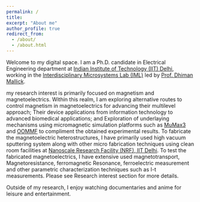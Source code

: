 ```yaml
---
permalink: /
title: 
excerpt: "About me"
author_profile: true
redirect_from: 
  - /about/
  - /about.html
---
```


Welcome to my digital space. I am a Ph.D. candidate in Electrical Engineering department at [Indian Institute of Technology (IIT) Delhi](https://www.iitd.ac.in/), working in the [Interdisciplinary Microsystems Lab (IML)](https://sites.google.com/site/dhimanmallick) led by [Prof. Dhiman Mallick](https://ee.iitd.ac.in/faculty-profile/49).

my research interest is primarily focused on magnetism and magnetoelectrics. Within this realm, I am exploring alternative routes to control magnetism in magnetoelectrics for advancing their multilevel approach; Their device applications from information technology to advanced biomedical applications; and Exploration of underlaying mechanisms using micromagnetic simulation platforms such as [MuMax3](https://mumax.github.io/) and [OOMMF](https://math.nist.gov/oommf/software.html) to compliment the obtained experimental results. To fabricate the magnetoelectric heterostructures, I have primarily used high vacuum sputtering system along with other micro fabrication techniques using clean room facilities at [Nanoscale Research Facility (NRF), IIT Delhi](https://nano.iitd.ac.in/). To test the fabricated magnetoelectrics, I have extensive used magnetotransport, Magnetoresistance, ferromagnetic Resonance, ferroelectric measurement and other parametric characterization techniques such as I-t measurements. Please see Research interest section for more details.

Outside of my research, I enjoy watching documentaries and anime for leisure and entertainment.




